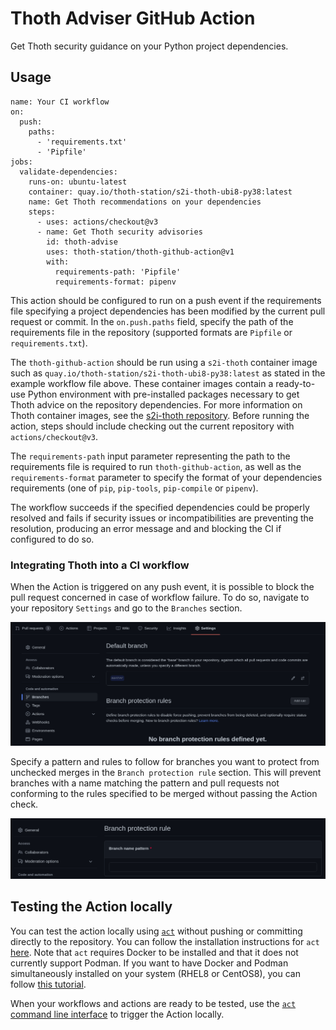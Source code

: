 # Thoth Adviser GitHub Action

Get Thoth security guidance on your Python project dependencies.

## Usage

```
name: Your CI workflow
on:
  push:
    paths:
      - 'requirements.txt'
      - 'Pipfile'
jobs:
  validate-dependencies:
    runs-on: ubuntu-latest
    container: quay.io/thoth-station/s2i-thoth-ubi8-py38:latest
    name: Get Thoth recommendations on your dependencies
    steps:
      - uses: actions/checkout@v3
      - name: Get Thoth security advisories
        id: thoth-advise
        uses: thoth-station/thoth-github-action@v1
        with:
          requirements-path: 'Pipfile'
          requirements-format: pipenv
```

This action should be configured to run on a push event if the requirements file specifying a project dependencies has been modified by the current pull request or commit. In the `on.push.paths` field, specify the path of the requirements file in the repository (supported formats are `Pipfile` or `requirements.txt`).

The `thoth-github-action` should be run using a `s2i-thoth` container image such as `quay.io/thoth-station/s2i-thoth-ubi8-py38:latest` as stated in the example workflow file above. These container images contain a ready-to-use Python environment with pre-installed packages necessary to get Thoth advice on the repository dependencies. For more information on Thoth container images, see the [s2i-thoth repository](https://github.com/thoth-station/s2i-thoth#s2i-thoth).
Before running the action, steps should include checking out the current repository with `actions/checkout@v3`.

The `requirements-path` input parameter representing the path to the requirements file is required to run `thoth-github-action`, as well as the `requirements-format` parameter to specify the format of your dependencies requirements (one of `pip`, `pip-tools`, `pip-compile` or `pipenv`).

The workflow succeeds if the specified dependencies could be properly resolved and fails if security issues or incompatibilities are preventing the resolution, producing an error message and and blocking the CI if configured to do so.

### Integrating Thoth into a CI workflow

When the Action is triggered on any push event, it is possible to block the pull request concerned in case of workflow failure.
To do so, navigate to your repository `Settings` and go to the `Branches` section.

![](images/settings_branches.png)

Specify a pattern and rules to follow for branches you want to protect from unchecked merges in the `Branch protection rule` section. This will prevent branches with a name matching the pattern and pull requests not conforming to the rules specified to be merged without passing the Action check.

![](images/branch_protection_rule.png)


## Testing the Action locally

You can test the action locally using [`act`](https://github.com/nektos/act) without pushing or committing directly to the repository.
You can follow the installation instructions for `act` [here](https://github.com/nektos/act#installation).
Note that `act` requires Docker to be installed and that it does not currently support Podman. If you want to have Docker and Podman simultaneously installed on your system (RHEL8 or CentOS8), you can follow [this tutorial](https://medium.com/faun/how-to-install-simultaneously-docker-and-podman-on-rhel-8-centos-8-cb67412f321e).

When your workflows and actions are ready to be tested, use the [`act` command line interface](https://github.com/nektos/act#example-commands) to trigger the Action locally.
